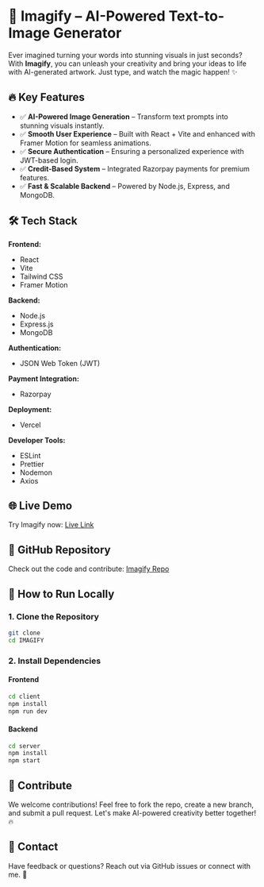 # 🚀 Imagify – AI-Powered Text-to-Image Generator

Ever imagined turning your words into stunning visuals in just seconds? With **Imagify**, you can unleash your creativity and bring your ideas to life with AI-generated artwork. Just type, and watch the magic happen! ✨

## 🔥 Key Features

- ✅ **AI-Powered Image Generation** – Transform text prompts into stunning visuals instantly.
- ✅ **Smooth User Experience** – Built with React + Vite and enhanced with Framer Motion for seamless animations.
- ✅ **Secure Authentication** – Ensuring a personalized experience with JWT-based login.
- ✅ **Credit-Based System** – Integrated Razorpay payments for premium features.
- ✅ **Fast & Scalable Backend** – Powered by Node.js, Express, and MongoDB.

## 🛠 Tech Stack

**Frontend:**

- React
- Vite
- Tailwind CSS
- Framer Motion

**Backend:**

- Node.js
- Express.js
- MongoDB

**Authentication:**

- JSON Web Token (JWT)

**Payment Integration:**

- Razorpay

**Deployment:**

- Vercel

**Developer Tools:**

- ESLint
- Prettier
- Nodemon
- Axios

## 🌐 Live Demo

Try Imagify now: [Live Link]()

## 📂 GitHub Repository

Check out the code and contribute: [Imagify Repo]()

## 🚀 How to Run Locally

### 1. Clone the Repository

```sh
git clone
cd IMAGIFY
```

### 2. Install Dependencies

#### Frontend

```sh
cd client
npm install
npm run dev
```

#### Backend

```sh
cd server
npm install
npm start
```

## 📢 Contribute

We welcome contributions! Feel free to fork the repo, create a new branch, and submit a pull request. Let's make AI-powered creativity better together! 🔥

## 📧 Contact

Have feedback or questions? Reach out via GitHub issues or connect with me. 🚀
